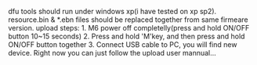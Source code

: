 dfu tools should run under windows xp(i have tested on xp sp2).
resource.bin & *.ebn files should be replaced together from same firmeare version.
upload steps:
        1. M6 power off completelly(press and hold ON/OFF button 10~15 seconds)
        2. Press and hold 'M'key, and then press and hold ON/OFF button together
        3. Connect USB cable to PC, you will find new device. Right now you can just follow the upload user mannual...
